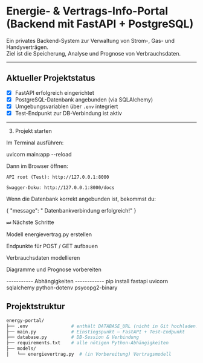 #  Energie- & Vertrags-Info-Portal (Backend mit FastAPI + PostgreSQL)

Ein privates Backend-System zur Verwaltung von Strom-, Gas- und Handyverträgen.  
Ziel ist die Speicherung, Analyse und Prognose von Verbrauchsdaten.

---

## Aktueller Projektstatus

- [x] FastAPI erfolgreich eingerichtet
- [x] PostgreSQL-Datenbank angebunden (via SQLAlchemy)
- [x] Umgebungsvariablen über `.env` integriert
- [x] Test-Endpunkt zur DB-Verbindung ist aktiv

---



 3. Projekt starten

Im Terminal ausführen:

uvicorn main:app --reload

Dann im Browser öffnen:

    API root (Test): http://127.0.0.1:8000

    Swagger-Doku: http://127.0.0.1:8000/docs

Wenn die Datenbank korrekt angebunden ist, bekommst du:

{ "message": " Datenbankverbindung erfolgreich!" }

⏭ Nächste Schritte

Modell energievertrag.py erstellen

Endpunkte für POST / GET aufbauen

Verbrauchsdaten modellieren

Diagramme und Prognose vorbereiten





----------- Abhängigkeiten ------------
pip install fastapi uvicorn sqlalchemy python-dotenv psycopg2-binary






## Projektstruktur

```bash
energy-portal/
├── .env                # enthält DATABASE_URL (nicht in Git hochladen!)
├── main.py             # Einstiegspunkt – FastAPI + Test-Endpunkt
├── database.py         # DB-Session & Verbindung
├── requirements.txt    # alle nötigen Python-Abhängigkeiten
├── models/
│   └── energievertrag.py  # (in Vorbereitung) Vertragsmodell


